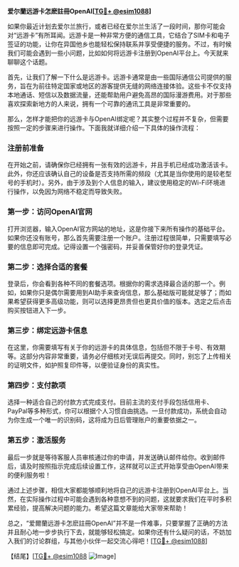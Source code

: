 **爱尔蘭远游卡怎麽註冊OpenAI[[TG💪+ @esim1088](https://t.me/s/esim1088)]**

如果你最近计划去爱尔兰旅行，或者已经在爱尔兰生活了一段时间，那你可能会对“远游卡”有所耳闻。远游卡是一种非常方便的通信工具，它结合了SIM卡和电子签证的功能，让你在异国他乡也能轻松保持联系并享受便捷的服务。不过，有时候我们可能会遇到一些小问题，比如如何将远游卡注册到OpenAI平台上。今天就来聊聊这个话题。

首先，让我们了解一下什么是远游卡。远游卡通常是由一些国际通信公司提供的服务，旨在为前往特定国家或地区的游客提供无缝的网络连接体验。这些卡不仅支持本地通话、短信以及数据流量，还能帮助用户避免高昂的国际漫游费用。对于那些喜欢探索新地方的人来说，拥有一个可靠的通讯工具是非常重要的。

那么，怎样才能把你的远游卡与OpenAI绑定呢？其实整个过程并不复杂，但需要按照一定的步骤来进行操作。下面我就详细介绍一下具体的操作流程：

### 注册前准备

在开始之前，请确保你已经拥有一张有效的远游卡，并且手机已经成功激活该卡。此外，你还应该确认自己的设备是否支持所需的频段（尤其是当你使用的是较老型号的手机时）。另外，由于涉及到个人信息的输入，建议使用稳定的Wi-Fi环境进行操作，以免因为网络不稳定而导致失败。

### 第一步：访问OpenAI官网

打开浏览器，输入OpenAI官方网站的地址，这是你接下来所有操作的基础平台。如果你还没有账号，那么首先需要注册一个账户。注册过程很简单，只需要填写必要的信息即可完成。记得设置一个强密码，并妥善保管好你的登录凭证。

### 第二步：选择合适的套餐

登录后，你会看到各种不同的套餐选项。根据你的需求选择最合适的那一个。例如，如果你只是偶尔需要用到AI助手来查询信息，那么基础版可能就足够了；而如果希望获得更多高级功能，则可以选择更昂贵但也更具价值的版本。选定之后点击购买按钮进入下一步。

### 第三步：绑定远游卡信息

在这里，你需要填写有关于你的远游卡的具体信息，包括但不限于卡号、有效期等。这部分内容非常重要，请务必仔细核对无误后再提交。同时，别忘了上传相关的证明文件，如护照复印件等，以便验证身份的真实性。

### 第四步：支付款项

选择一种适合自己的付款方式完成支付。目前主流的支付手段包括信用卡、PayPal等多种形式，你可以根据个人习惯自由挑选。一旦付款成功，系统会自动为你生成一个唯一的识别码，这将成为日后管理账户的重要依据之一。

### 第五步：激活服务

最后一步就是等待客服人员审核通过你的申请，并发送确认邮件给你。收到邮件后，请及时按照指示完成后续设置工作，这样就可以正式开始享受由OpenAI带来的便利服务啦！

通过上述步骤，相信大家都能够顺利地将自己的远游卡注册到OpenAI平台上。当然，在实际操作过程中可能会遇到各种意想不到的问题，这就要求我们在平时多积累经验，提高解决问题的能力。希望这篇文章能给大家带来帮助！

总之，“爱爾蘭远游卡怎麽註冊OpenAI”并不是一件难事，只要掌握了正确的方法并且耐心地一步步执行下去，就能够轻松搞定。如果你还有什么疑问的话，不妨加入我们的讨论群组，与其他小伙伴一起交流心得吧！[[TG💪+ @esim1088](https://t.me/s/esim1088)]

【结尾】[[TG💪+ @esim1088](https://t.me/s/esim1088) ![Image](https://i.postimg.cc/4NQfJmqS/Snipaste-2025-05-13-00-14-12.png)]